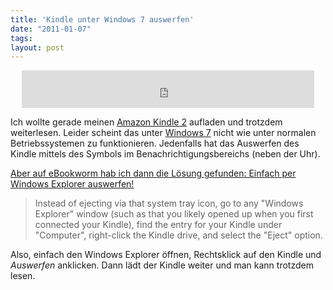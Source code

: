 ```yaml
---
title: 'Kindle unter Windows 7 auswerfen'
date: "2011-01-07"
tags: 
layout: post
---
```

<center><iframe src="http://rcm-de.amazon.de/e/cm?t=kopisde-21&o=3&p=26&l=ur1&category=kindlegaraete&banner=1S816827RAHS85CWB982&f=ifr" width="468" height="60" scrolling="no" border="0" marginwidth="0" style="border:none;" frameborder="0"></iframe></center>

Ich wollte gerade meinen [Amazon Kindle 2][0] aufladen und trotzdem
weiterlesen. Leider scheint das unter [Windows 7][1] nicht wie unter
normalen Betriebssystemen zu funktionieren.  Jedenfalls hat das
Auswerfen des Kindle mittels des Symbols im Benachrichtigungsbereichs
(neben der Uhr).

[Aber auf eBookworm hab ich dann die Lösung gefunden: Einfach per
Windows Explorer auswerfen!][2]

> Instead of ejecting via that system tray icon, go to any "Windows
> Explorer" window (such as that you likely opened up when you first
> connected your Kindle), find the entry for your Kindle under
> "Computer", right-click the Kindle drive, and select the "Eject"
> option.

Also, einfach den Windows Explorer öffnen, Rechtsklick auf den Kindle
und <em>Auswerfen</em> anklicken. Dann lädt der Kindle weiter und man
kann trotzdem lesen.

[0]: http://www.amazon.com/Kindle-Wireless-Reading-Device-Display/dp/B00154JDAI/kopisde-21
[1]: http://www.microsoft.com/windows/windows-7/
[2]: http://www.ebookworm.us/2010/07/07/using-kindle-connected-to-windows7
